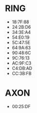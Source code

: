 # RING

- 18:7F:88
- 24:2B:D6
- 34:3E:A4
- 54:E0:19
- 5C:47:5E
- 64:9A:63
- 90:48:6C
- 9C:76:13
- AC:9F:C3
- C4:DB:AD
- CC:3B:FB

# AXON

- 00:25:DF
